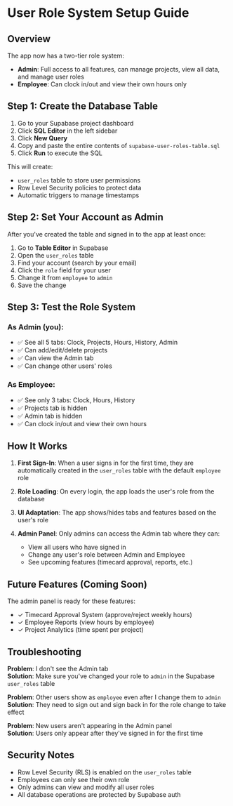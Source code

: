 # User Role System Setup Guide

## Overview
The app now has a two-tier role system:
- **Admin**: Full access to all features, can manage projects, view all data, and manage user roles
- **Employee**: Can clock in/out and view their own hours only

## Step 1: Create the Database Table

1. Go to your Supabase project dashboard
2. Click **SQL Editor** in the left sidebar
3. Click **New Query**
4. Copy and paste the entire contents of `supabase-user-roles-table.sql`
5. Click **Run** to execute the SQL

This will create:
- `user_roles` table to store user permissions
- Row Level Security policies to protect data
- Automatic triggers to manage timestamps

## Step 2: Set Your Account as Admin

After you've created the table and signed in to the app at least once:

1. Go to **Table Editor** in Supabase
2. Open the `user_roles` table
3. Find your account (search by your email)
4. Click the `role` field for your user
5. Change it from `employee` to `admin`
6. Save the change

## Step 3: Test the Role System

### As Admin (you):
- ✅ See all 5 tabs: Clock, Projects, Hours, History, Admin
- ✅ Can add/edit/delete projects
- ✅ Can view the Admin tab
- ✅ Can change other users' roles

### As Employee:
- ✅ See only 3 tabs: Clock, Hours, History  
- ✅ Projects tab is hidden
- ✅ Admin tab is hidden
- ✅ Can clock in/out and view their own hours

## How It Works

1. **First Sign-In**: When a user signs in for the first time, they are automatically created in the `user_roles` table with the default `employee` role

2. **Role Loading**: On every login, the app loads the user's role from the database

3. **UI Adaptation**: The app shows/hides tabs and features based on the user's role

4. **Admin Panel**: Only admins can access the Admin tab where they can:
   - View all users who have signed in
   - Change any user's role between Admin and Employee
   - See upcoming features (timecard approval, reports, etc.)

## Future Features (Coming Soon)

The admin panel is ready for these features:
- ✓ Timecard Approval System (approve/reject weekly hours)
- ✓ Employee Reports (view hours by employee)
- ✓ Project Analytics (time spent per project)

## Troubleshooting

**Problem**: I don't see the Admin tab  
**Solution**: Make sure you've changed your role to `admin` in the Supabase `user_roles` table

**Problem**: Other users show as `employee` even after I change them to `admin`  
**Solution**: They need to sign out and sign back in for the role change to take effect

**Problem**: New users aren't appearing in the Admin panel  
**Solution**: Users only appear after they've signed in for the first time

## Security Notes

- Row Level Security (RLS) is enabled on the `user_roles` table
- Employees can only see their own role
- Only admins can view and modify all user roles
- All database operations are protected by Supabase auth
